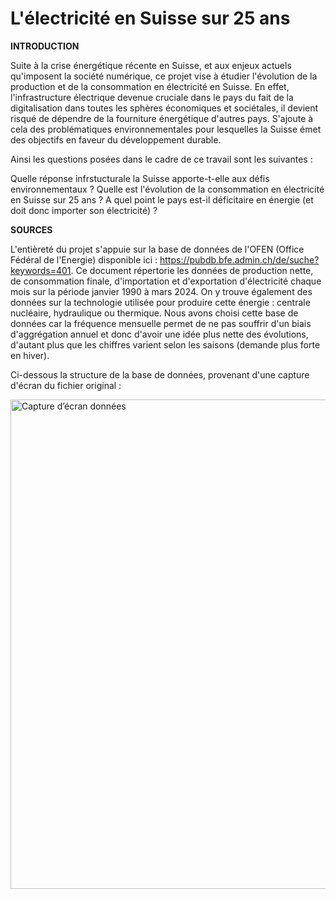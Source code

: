 # L'électricité en Suisse sur 25 ans


**INTRODUCTION**

Suite à la crise énergétique récente en Suisse, et aux enjeux actuels qu'imposent la société numérique, ce projet vise à étudier l'évolution de la production et de la consommation en électricité en Suisse. En effet, l'infrastructure électrique devenue cruciale dans le pays du fait de la digitalisation dans toutes les sphères économiques et sociétales, il devient risqué de dépendre de la fourniture énergétique d'autres pays. S'ajoute à cela des problématiques environnementales pour lesquelles la Suisse émet des objectifs en faveur du développement durable. 

Ainsi les questions posées dans le cadre de ce travail sont les suivantes :

Quelle réponse infrstucturale la Suisse apporte-t-elle aux défis environnementaux ?
Quelle est l'évolution de la consommation en électricité en Suisse sur 25 ans ?
A quel point le pays est-il déficitaire en énergie (et doit donc importer son électricité) ?

**SOURCES**

L'entièreté du projet s'appuie sur la base de données de l'OFEN (Office Fédéral de l'Energie) disponible ici : https://pubdb.bfe.admin.ch/de/suche?keywords=401.
Ce document répertorie les données de production nette, de consommation finale, d'importation et d'exportation d'électricité chaque mois sur la période janvier 1990 à mars 2024. On y trouve également des données sur la technologie utilisée pour produire cette énergie : centrale nucléaire, hydraulique ou thermique.
Nous avons choisi cette base de données car la fréquence mensuelle permet de ne pas souffrir d'un biais d'aggrégation annuel et donc d'avoir une idée plus nette des évolutions, d'autant plus que les chiffres varient selon les saisons (demande plus forte en hiver).

Ci-dessous la structure de la base de données, provenant d'une capture d'écran du fichier original :

<img width="783" alt="Capture d’écran données" src="https://github.com/RomaneChi/La-production-et-la-consommation-d-nergie-en-Suisse/assets/126593630/e32aba53-7485-4b2a-ba9a-164a040ad18a">

